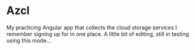 # Azcl
My practicing Angular app that collects the cloud storage services I remember signing up for in one place.
A little bit of editing, still in testing using this mode...
